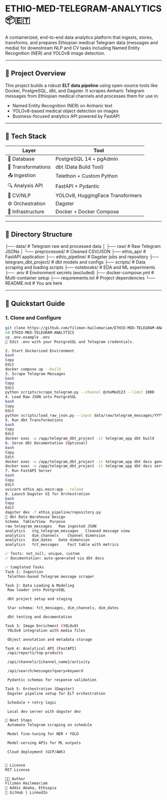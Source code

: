 # ETHIO-MED-TELEGRAM-ANALYTICS 📦🇪🇹

A containerized, end-to-end data analytics platform that ingests, stores, transforms, and prepares Ethiopian medical Telegram data (messages and media) for downstream NLP and CV tasks including Named Entity Recognition (NER) and YOLOv8 image detection.

---

## 🧠 Project Overview

This project builds a robust **ELT data pipeline** using open-source tools like Docker, PostgreSQL, dbt, and Dagster. It scrapes Amharic Telegram messages from Ethiopian medical channels and processes them for use in:

- Named Entity Recognition (NER) on Amharic text
- YOLOv8-based medical object detection on images
- Business-focused analytics API powered by FastAPI

---

## 🔧 Tech Stack

| Layer             | Tool                          |
|------------------|-------------------------------|
| 🐘 Database       | PostgreSQL 14 + pgAdmin       |
| 🧱 Transformations | dbt (Data Build Tool)         |
| 📤 Ingestion      | Telethon + Custom Python      |
| 🔍 Analysis API   | FastAPI + Pydantic            |
| 🧠 CV/NLP         | YOLOv8, HuggingFace Transformers |
| ⚙️ Orchestration  | Dagster                       |
| 🐳 Infrastructure | Docker + Docker Compose       |

---

## 📁 Directory Structure

├── data/ # Telegram raw and processed data
│ ├── raw/ # Raw Telegram JSONs
│ └── preprocessed/ # Cleaned CSV/JSON
├── ethio_api/ # FastAPI application
├── ethio_pipeline/ # Dagster jobs and repository
├── telegram_dbt_project/ # dbt models and configs
├── scripts/ # Data scraping and loading scripts
├── notebooks/ # EDA and ML experiments
├── .env # Environment secrets (excluded)
├── docker-compose.yml # Multi-container setup
├── requirements.txt # Project dependencies
└── README.md # You are here



---

## 🚀 Quickstart Guide

### 1. Clone and Configure

```bash
git clone https://github.com/filimon-hailemariam/ETHIO-MED-TELEGRAM-ANALYTICS.git
cd ETHIO-MED-TELEGRAM-ANALYTICS
cp .env.example .env
📝 Edit .env with your PostgreSQL and Telegram credentials.

2. Start Dockerized Environment
bash
Copy
Edit
docker compose up --build
3. Scrape Telegram Messages
bash
Copy
Edit
python scripts/scrape_telegram.py --channel @cheMed123 --limit 1000
4. Load Raw JSON into PostgreSQL
bash
Copy
Edit
python scripts/load_raw_json.py --input data/raw/telegram_messages/YYYY-MM-DD/
5. Run dbt Transformations
bash
Copy
Edit
docker exec -w /app/telegram_dbt_project -it telegram_app dbt build
6. Serve dbt Documentation (Optional)
bash
Copy
Edit
docker exec -w /app/telegram_dbt_project -it telegram_app dbt docs generate
docker exec -w /app/telegram_dbt_project -it telegram_app dbt docs serve
7. Run FastAPI Server
bash
Copy
Edit
uvicorn ethio_api.main:app --reload
8. Launch Dagster UI for Orchestration
bash
Copy
Edit
dagster dev -f ethio_pipeline/repository.py
🧱 dbt Data Warehouse Design
Schema	Table/View	Purpose
raw	telegram_messages	Raw ingested JSON
analytics	stg_telegram_messages	Cleaned message view
analytics	dim_channels	Channel dimension
analytics	dim_dates	Date dimension
analytics	fct_messages	Fact table with metrics

✅ Tests: not_null, unique, custom
✅ Documentation: auto-generated via dbt docs

✅ Completed Tasks
Task 1: Ingestion
 Telethon-based Telegram message scraper

Task 2: Data Loading & Modeling
 Raw loader into PostgreSQL

 dbt project setup and staging

 Star schema: fct_messages, dim_channels, dim_dates

 dbt testing and documentation

Task 3: Image Enrichment (YOLOv8)
 YOLOv8 integration with media files

 Object annotation and metadata storage

Task 4: Analytical API (FastAPI)
 /api/reports/top-products

 /api/channels/{channel_name}/activity

 /api/search/messages?query=keyword

 Pydantic schemas for response validation

Task 5: Orchestration (Dagster)
 Dagster pipeline setup for ELT orchestration

 Schedule + retry logic

 Local dev server with dagster dev

📌 Next Steps
 Automate Telegram scraping on schedule

 Model fine-tuning for NER + YOLO

 Model-serving APIs for ML outputs

 Cloud deployment (GCP/AWS)


📜 License
MIT License 

👨‍💻 Author
Filimon Hailemariam
📍 Addis Ababa, Ethiopia
🔗 GitHub | LinkedIn

